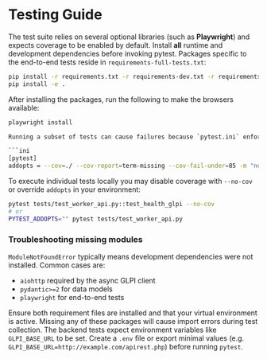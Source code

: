 # Testing Guide

The test suite relies on several optional libraries (such as **Playwright**) and expects coverage to be enabled by default. Install **all** runtime and development dependencies before invoking pytest. Packages specific to the end-to-end tests reside in `requirements-full-tests.txt`:

```bash
pip install -r requirements.txt -r requirements-dev.txt -r requirements-full-tests.txt  # generated via pip-compile
pip install -e .
```

After installing the packages, run the following to make the browsers available:

```bash
playwright install

Running a subset of tests can cause failures because `pytest.ini` enforces 85% coverage:

```ini
[pytest]
addopts = --cov=./ --cov-report=term-missing --cov-fail-under=85 -m "not e2e"
```

To execute individual tests locally you may disable coverage with `--no-cov` or override `addopts` in your environment:

```bash
pytest tests/test_worker_api.py::test_health_glpi --no-cov
# or
PYTEST_ADDOPTS="" pytest tests/test_worker_api.py
```

### Troubleshooting missing modules

`ModuleNotFoundError` typically means development dependencies were not installed. Common cases are:

- `aiohttp` required by the async GLPI client
- `pydantic>=2` for data models
- `playwright` for end-to-end tests

Ensure both requirement files are installed and that your virtual environment is active.
Missing any of these packages will cause import errors during test collection.
The backend tests expect environment variables like `GLPI_BASE_URL` to be set.
Create a `.env` file or export minimal values (e.g. `GLPI_BASE_URL=http://example.com/apirest.php`) before running `pytest`.
